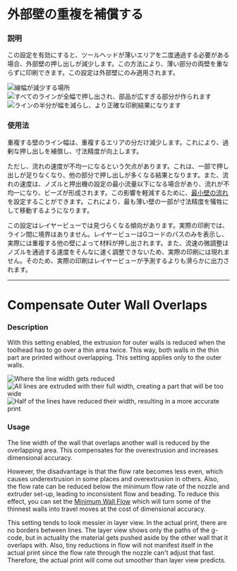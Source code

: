 外部壁の重複を補償する
====
### **説明**
この設定を有効にすると、ツールヘッドが薄いエリアを二度通過する必要がある場合、外部壁の押し出しが減少します。この方法により、薄い部分の両壁を重ならずに印刷できます。この設定は外部壁にのみ適用されます。

![線幅が減少する場所](../images/travel_compensate_overlapping_walls_enabled_schematic.svg)
![すべてのラインが全幅で押し出され、部品が広すぎる部分が作られます](../images/travel_compensate_overlapping_walls_enabled_disabled.png)
![ラインの半分が幅を減らし、より正確な印刷結果になります](../images/travel_compensate_overlapping_walls_enabled_enabled.png)

### **使用法**
重複する壁のライン幅は、重複するエリアの分だけ減少します。これにより、過剰な押し出しを補償し、寸法精度が向上します。

ただし、流れの速度が不均一になるという欠点があります。これは、一部で押し出しが足りなくなり、他の部分で押し出しが多くなる結果となります。また、流れの速度は、ノズルと押出機の設定の最小流量以下になる場合があり、流れが不均一になり、ビーズが形成されます。この影響を軽減するために、[最小壁の流れ](wall_min_flow.md)を設定することができます。これにより、最も薄い壁の一部が寸法精度を犠牲にして移動するようになります。

この設定はレイヤービューでは見づらくなる傾向があります。実際の印刷では、ライン間に境界はありません。レイヤービューはGコードのパスのみを表示し、実際には重複する他の壁によって材料が押し出されます。また、流速の微調整はノズルを通過する速度をそんなに速く調整できないため、実際の印刷には現れません。そのため、実際の印刷はレイヤービューが予測するよりも滑らかに出力されます。

---

Compensate Outer Wall Overlaps
====
### **Description**
With this setting enabled, the extrusion for outer walls is reduced when the toolhead has to go over a thin area twice. This way, both walls in the thin part are printed without overlapping. This setting applies only to the outer walls.

![Where the line width gets reduced](../images/travel_compensate_overlapping_walls_enabled_schematic.svg)
![All lines are extruded with their full width, creating a part that will be too wide](../images/travel_compensate_overlapping_walls_enabled_disabled.png)
![Half of the lines have reduced their width, resulting in a more accurate print](../images/travel_compensate_overlapping_walls_enabled_enabled.png)

### **Usage**
The line width of the wall that overlaps another wall is reduced by the overlapping area. This compensates for the overextrusion and increases dimensional accuracy.

However, the disadvantage is that the flow rate becomes less even, which causes underextrusion in some places and overextrusion in others. Also, the flow rate can be reduced below the minimum flow rate of the nozzle and extruder set-up, leading to inconsistent flow and beading. To reduce this effect, you can set the [Minimum Wall Flow](wall_min_flow.md) which will turn some of the thinnest walls into travel moves at the cost of dimensional accuracy.

This setting tends to look messier in layer view. In the actual print, there are no borders between lines. The layer view shows only the paths of the g-code, but in actuality the material gets pushed aside by the other wall that it overlaps with. Also, tiny reductions in flow will not manifest itself in the actual print since the flow rate through the nozzle can't adjust that fast. Therefore, the actual print will come out smoother than layer view predicts.